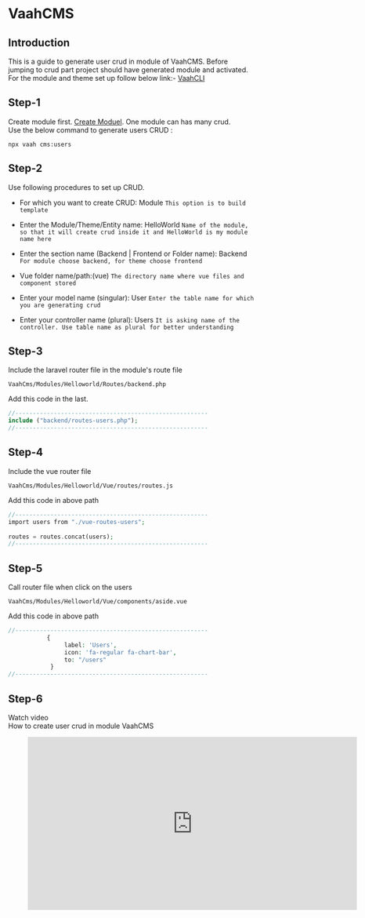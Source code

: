 # VaahCMS

[comment]: <> ([[toc]])

## Introduction

This is a guide to generate user crud in module of VaahCMS.
Before jumping to crud part project should have generated module and activated.
For the module and theme set up follow below link:-
[VaahCLI](https://github.com/webreinvent/vaahcli/tree/develop)


## Step-1
Create module first. [Create Moduel](https://docs.vaah.dev/vaahcms-2/backend/generate-module.html). One module can has many crud.\
Use the below command to generate users CRUD :

```shell
npx vaah cms:users
```

## Step-2
Use following procedures to set up CRUD.

- For which you want to create CRUD: Module `This option is to build template`

- Enter the Module/Theme/Entity name: HelloWorld ```Name of the module, so that it will create crud inside it and HelloWorld is my module name here```

- Enter the section name (Backend | Frontend or Folder name): Backend ```For module choose backend, for theme choose frontend```

- Vue folder name/path:(vue) ```The directory name where vue files and component stored```

- Enter your model name (singular): User  ```Enter the table name for which you are generating crud```

- Enter your controller name (plural): Users ```It is asking name of the controller. Use table name as plural for better understanding```



## Step-3
Include the laravel router file in the module's route file

```VaahCms/Modules/Helloworld/Routes/backend.php```

Add this code in the last.
```php
//-------------------------------------------------------
include ("backend/routes-users.php");
//-------------------------------------------------------
```


## Step-4
Include the vue router file

```VaahCms/Modules/Helloworld/Vue/routes/routes.js```

Add this code in above path
```php
//-------------------------------------------------------
import users from "./vue-routes-users";
   
routes = routes.concat(users);
//-------------------------------------------------------
```

## Step-5
Call router file when click on the users

```VaahCms/Modules/Helloworld/Vue/components/aside.vue```

Add this code in above path
```php
//-------------------------------------------------------
           {
                label: 'Users',
                icon: 'fa-regular fa-chart-bar',
                to: "/users"
            }
//-------------------------------------------------------
```

## Step-6
Watch video\
How to create user crud in module VaahCMS

<figure>
<iframe width="672" height="353" src="https://www.youtube.com/embed/egjqkWqCxKQ" title="VaahCMS 2.x + Vue3 | How to create Settings section and use pre-configured vue 3 app" frameborder="0" allow="accelerometer; autoplay; clipboard-write; encrypted-media; gyroscope; picture-in-picture; web-share" allowfullscreen></iframe>
</figure>
